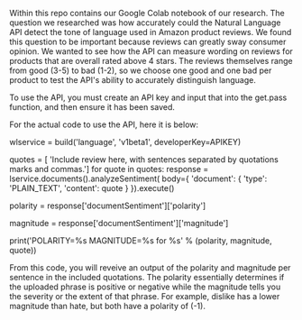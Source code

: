 Within this repo contains our Google Colab notebook of our research. The question we researched was how accurately could the Natural Language API detect the tone of language used in Amazon product reviews. We found this question to be important because reviews can greatly sway consumer opinion. We wanted to see how the API can measure wording on reviews for products that are overall rated above 4 stars. The reviews themselves range from good (3-5) to bad (1-2), so we choose one good and one bad per product to test the API's ability to accurately distinguish language.

To use the API, you must create an API key and input that into the get.pass function, and then ensure it has been saved. 

For the actual code to use the API, here it is below: 

wlservice = build('language', 'v1beta1', developerKey=APIKEY)

quotes = [
      'Include review here, with sentences separated by quotations marks and commas.']
for quote in quotes:
  response = lservice.documents().analyzeSentiment(
    body={
      'document': {
         'type': 'PLAIN_TEXT',
         'content': quote
      }
    }).execute()
  
  polarity = response['documentSentiment']['polarity']
  
  magnitude = response['documentSentiment']['magnitude']
  
  print('POLARITY=%s MAGNITUDE=%s for %s' % (polarity, magnitude, quote))
  
  
From this code, you will reveive an output of the polarity and magnitude per sentence in the included quotations. The polarity essentially determines if the uploaded phrase is positive or negative while the magnitude tells you the severity or the extent of that phrase. For example, dislike has a lower magnitude than hate, but both have a polarity of (-1).

